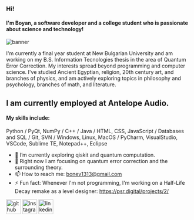 ### Hi!
#### I'm Boyan, a software developer and a college student who is passionate about science and technology! 
![banner](https://github.com/boyan13/boyan13/blob/master/banner.png)

I'm currently a final year student at New Bulgarian University and am working on my B.S. Information Tecnologies thesis in the area of Quantum Error Correction. My interests spread beyond programming and computer science. I've studied Ancient Egyptian, religion, 20th century art, and branches of physics, and am actively exploring topics in philosophy and psychology, branches of math, and literature.

I am currently employed at Antelope Audio.
---

#### My skills include: 

Python / 
PyQt, NumPy / 
C++ / 
Java /
HTML, CSS, JavaScript / 
Databases and SQL / 
Git, SVN / 
Windows, Linux, MacOS /
PyCharm, VisualStudio, VSCode, Sublime TE, Notepad++, Eclipse

* 🔭 I’m currently exploring qiskit and quantum computation.
* 🌱 Right now I am focusing on quantum error correction and the surrounding theory.
* 📫 How to reach me: bonev1313@gmail.com 
* ⚡ Fun fact: Whenever I'm not programming, I'm working on a Half-Life Decay remake as a level designer: https://psr.digital/projects/2/ 


[<img src='https://cdn.jsdelivr.net/npm/simple-icons@3.0.1/icons/github.svg' alt='github' height='40'>](https://github.com/boyan13)  [<img src='https://cdn.jsdelivr.net/npm/simple-icons@3.0.1/icons/instagram.svg' alt='instagram' height='40'>](https://www.instagram.com/boyan_bonev/)  [<img src='https://cdn.jsdelivr.net/npm/simple-icons@3.0.1/icons/linkedin.svg' alt='linkedin' height='40'>](https://www.linkedin.com/in/boyan-bonev-788756209/)
